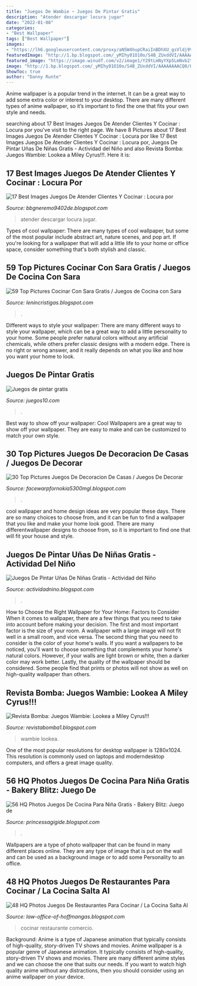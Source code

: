```yaml
---
title: "Juegos De Wambie ~ Juegos De Pintar Gratis"
description: "Atender descargar locura jugar"
date: "2022-01-08"
categories:
- "Best Wallpaper"
tags: ["Best Wallpaper"]
images:
- "https://lh6.googleusercontent.com/proxy/aN5W4hupCRaiInBDhXU_gsVldj9V4irr62qbJyhvBgft2hHbLipntAmg27UEHLHSQyj0sjIEpN4FgmK6mDHlcIbk=w1200-h630-p-k-no-nu"
featuredImage: "http://1.bp.blogspot.com/_yMIhy01O10o/S4B_ZUxddVI/AAAAAAAACQ0/QcbbUvrA6jE/s400/miley-wambie-1.bmp"
featured_image: "https://image.winudf.com/v2/image1/Y29tLmNyYXp5LmNvb2tpbmcuY2hlZi5raXRjaGVuX3NjcmVlbl84XzE1NjIwNjM4OTZfMDQz/screen-8.jpg?fakeurl=1&amp;type=.jpg"
image: "http://1.bp.blogspot.com/_yMIhy01O10o/S4B_ZUxddVI/AAAAAAAACQ0/QcbbUvrA6jE/s400/miley-wambie-1.bmp"
ShowToc: true
author: "Danny Runte"
---
```



Anime wallpaper is a popular trend in the internet. It can be a great way to add some extra color or interest to your desktop. There are many different types of anime wallpaper, so it’s important to find the one that fits your own style and needs.

	

		
searching about 17 Best Images Juegos De Atender Clientes Y Cocinar : Locura por you've visit to the right page. We have 8 Pictures about 17 Best Images Juegos De Atender Clientes Y Cocinar : Locura por like 17 Best Images Juegos De Atender Clientes Y Cocinar : Locura por, Juegos De Pintar Uñas De Niñas Gratis - Actividad del Niño and also Revista Bomba: Juegos Wambie: Lookea a Miley Cyrus!!!. Here it is:
		
    
## 17 Best Images Juegos De Atender Clientes Y Cocinar : Locura Por

<img loading=lazy src="https://image.winudf.com/v2/image1/Y29tLmJpZ2xpbWUuY29va2luZ21hZG5lc3Nfc2NyZWVuX2VzLUVTXzhfMTU1NTU3NjI2OV8wMTA/screen-8.jpg?fakeurl=1&amp;type=.jpg" onerror="this.onerror=null;this.src='https://tse4.mm.bing.net/th?id=OIP.LiwULlbf4JEHa0FYM6fIfgHaFj&amp;pid=15.1';" alt="17 Best Images Juegos De Atender Clientes Y Cocinar : Locura por">

_Source: bbgneremo9402de.blogspot.com_

>atender descargar locura jugar. 

	

Types of cool wallpaper:
There are many types of cool wallpaper, but some of the most popular include abstract art, nature scenes, and pop art. If you're looking for a wallpaper that will add a little life to your home or office space, consider something that's both stylish and classic.

    
## 59 Top Pictures Cocinar Con Sara Gratis / Juegos De Cocina Con Sara

<img loading=lazy src="https://lh6.googleusercontent.com/proxy/aN5W4hupCRaiInBDhXU_gsVldj9V4irr62qbJyhvBgft2hHbLipntAmg27UEHLHSQyj0sjIEpN4FgmK6mDHlcIbk=w1200-h630-p-k-no-nu" onerror="this.onerror=null;this.src='https://tse1.mm.bing.net/th?id=OIP.vSY-qQqYSKPRQqDJ98diCAHaD4&amp;pid=15.1';" alt="59 Top Pictures Cocinar Con Sara Gratis / Juegos de Cocina con Sara">

_Source: lenincristigas.blogspot.com_

>. 

	

Different ways to style your wallpaper:
There are many different ways to style your wallpaper, which can be a great way to add a little personality to your home. Some people prefer natural colors without any artificial chemicals, while others prefer classic designs with a modern edge. There is no right or wrong answer, and it really depends on what you like and how you want your home to look.

    
## Juegos De Pintar Gratis

<img loading=lazy src="http://thumbs.juegos10.com/thumbs_juegos/300x183_panoramics/glitterforcecoloring.jpg" onerror="this.onerror=null;this.src='https://tse3.mm.bing.net/th?id=OIP.hVNpS5wZounT3ZnbFk97nAHaEh&amp;pid=15.1';" alt="Juegos de pintar gratis">

_Source: juegos10.com_

>. 

	

Best way to show off your wallpaper:
Cool Wallpapers are a great way to show off your wallpaper. They are easy to make and can be customized to match your own style.

    
## 30 Top Pictures Juegos De Decoracion De Casas / Juegos De Decorar

<img loading=lazy src="https://image.winudf.com/v2/image1/ZG9sbC5ob3VzZS5kZXNpZ24uZGVjb3JhdGlvbi5tYWdpYy5sYW5kLm9mLmdhbWVzX3NjcmVlbl9lcy1FU181XzE1NzM5NTcyNjBfMDUx/screen-5.jpg?fakeurl=1&amp;type=.jpg" onerror="this.onerror=null;this.src='https://tse1.mm.bing.net/th?id=OIP.gbEkw_T_d1TSuXeMSIiYqAHaEK&amp;pid=15.1';" alt="30 Top Pictures Juegos De Decoracion De Casas / Juegos De Decorar">

_Source: facewarpfornokia5300mgl.blogspot.com_

>. 

	

cool wallpaper and home design ideas are very popular these days. There are so many choices to choose from, and it can be fun to find a wallpaper that you like and make your home look good. There are many differentwallpaper designs to choose from, so it is important to find one that will fit your house and style.

    
## Juegos De Pintar Uñas De Niñas Gratis - Actividad Del Niño

<img loading=lazy src="https://lh5.googleusercontent.com/proxy/T4FV8E7HDEpLsyJkrPrqcjAOlMfbO1SC9lVbT8Lct4GXnKJOHRTHKwW_aS6c8xTyO7Wkv3IDwAoVopocEtHkGkM806YBV2-EnRI2RIa82DfDBNDOOLmkYfQ6-ztO_DO5oPl772iQk7y-Gd7pO_d6fODUOecMmsitAw=w1200-h630-p-k-no-nu" onerror="this.onerror=null;this.src='https://tse1.mm.bing.net/th?id=OIP.Rli73zX4SI1HeV_Na2W1VgHaH-&amp;pid=15.1';" alt="Juegos De Pintar Uñas De Niñas Gratis - Actividad del Niño">

_Source: actividadnino.blogspot.com_

>. 

	

How to Choose the Right Wallpaper for Your Home: Factors to Consider
When it comes to wallpaper, there are a few things that you need to take into account before making your decision. The first and most important factor is the size of your room. A wallpaper with a large image will not fit well in a small room, and vice versa. 
The second thing that you need to consider is the color of your home's walls. If you want a wallpapers to be noticed, you'll want to choose something that complements your home's natural colors. However, if your walls are light brown or white, then a darker color may work better. 
Lastly, the quality of the wallpaper should be considered. Some people find that prints or photos will not show as well on high-quality wallpaper than others.

    
## Revista Bomba: Juegos Wambie: Lookea A Miley Cyrus!!!

<img loading=lazy src="http://1.bp.blogspot.com/_yMIhy01O10o/S4B_ZUxddVI/AAAAAAAACQ0/QcbbUvrA6jE/s400/miley-wambie-1.bmp" onerror="this.onerror=null;this.src='https://tse2.mm.bing.net/th?id=OIP.kMN5oOgv32D3fQFAX_ua0gAAAA&amp;pid=15.1';" alt="Revista Bomba: Juegos Wambie: Lookea a Miley Cyrus!!!">

_Source: revistabomba1.blogspot.com_

>wambie lookea. 

	

One of the most popular resolutions for desktop wallpaper is 1280x1024. This resolution is commonly used on laptops and moderndesktop computers, and offers a great image quality.

    
## 56 HQ Photos Juegos De Cocina Para Niña Gratis - Bakery Blitz: Juego De

<img loading=lazy src="https://image.winudf.com/v2/image1/Y29tLmNvbG9yZ2FtZS50YXN0eWtpdGNoZW5fc2NyZWVuX2VzLUVTXzEyXzE1ODIyMjA3NzlfMDk4/screen-12.jpg?fakeurl=1&amp;type=.jpg" onerror="this.onerror=null;this.src='https://tse1.mm.bing.net/th?id=OIP.oTnUr-ZV2BG6gJH-zNo4HwHaFj&amp;pid=15.1';" alt="56 HQ Photos Juegos De Cocina Para Niña Gratis - Bakery Blitz: Juego de">

_Source: princessagigide.blogspot.com_

>. 

	



Wallpapers are a type of photo wallpaper that can be found in many different places online. They are any type of image that is put on the wall and can be used as a background image or to add some Personality to an office.

    
## 48 HQ Photos Juegos De Restaurantes Para Cocinar / La Cocina Salta Al

<img loading=lazy src="https://image.winudf.com/v2/image1/Y29tLmNyYXp5LmNvb2tpbmcuY2hlZi5raXRjaGVuX3NjcmVlbl84XzE1NjIwNjM4OTZfMDQz/screen-8.jpg?fakeurl=1&amp;type=.jpg" onerror="this.onerror=null;this.src='https://tse1.mm.bing.net/th?id=OIP.8yGA2wrEd30QiZon4tBKWQHaFj&amp;pid=15.1';" alt="48 HQ Photos Juegos De Restaurantes Para Cocinar / La Cocina Salta Al">

_Source: law-office-of-hoffmangas.blogspot.com_

>cocinar restaurante comercio. 

	

Background: Anime is a type of Japanese animation that typically consists of high-quality, story-driven TV shows and movies.
Anime wallpaper is a popular genre of Japanese animation. It typically consists of high-quality, story-driven TV shows and movies. There are many different anime styles and we can choose the one that suits our needs. If you want to watch high quality anime without any distractions, then you should consider using an anime wallpaper on your device.

